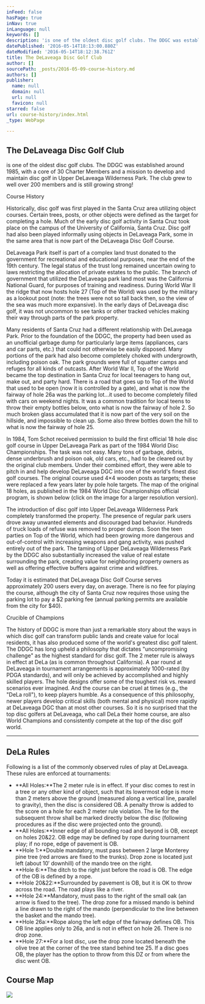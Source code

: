 ```yaml
---
inFeed: false
hasPage: true
inNav: true
inLanguage: null
keywords: []
description: 'is one of the oldest disc golf clubs. The DDGC was established around 1985, with a core of 30 Charter Members and a mission to develop and maintain disc golf in Upper DeLaveaga Wilderness Park. The club grew to well over 200 members and is still growing strong!'
datePublished: '2016-05-14T18:13:00.880Z'
dateModified: '2016-05-14T18:12:38.761Z'
title: The DeLaveaga Disc Golf Club
author: []
sourcePath: _posts/2016-05-09-course-history.md
authors: []
publisher:
  name: null
  domain: null
  url: null
  favicon: null
starred: false
url: course-history/index.html
_type: WebPage

---
```

## The DeLaveaga Disc Golf Club

is one of the oldest disc golf clubs. The DDGC was established around 1985, with a core of 30 Charter Members and a mission to develop and maintain disc golf in Upper DeLaveaga Wilderness Park. The club grew to well over 200 members and is still growing strong!

Course History

Historically, disc golf was first played in the Santa Cruz area utilizing object courses. Certain trees, posts, or other objects were defined as the target for completing a hole. Much of the early disc golf activity in Santa Cruz took place on the campus of the University of California, Santa Cruz. Disc golf had also been played informally using objects in DeLaveaga Park, some in the same area that is now part of the DeLaveaga Disc Golf Course.

DeLaveaga Park itself is part of a complex land trust donated to the government for recreational and educational purposes, near the end of the 19th century. The legal status of the trust long remained uncertain owing to laws restricting the allocation of private estates to the public. The branch of government that utilized the DeLaveaga park land most was the California National Guard, for purposes of training and readiness. During World War II the ridge that now hosts hole 27 (Top of the World) was used by the military as a lookout post (note: the trees were not so tall back then, so the view of the sea was much more expansive). In the early days of DeLaveaga disc golf, it was not uncommon to see tanks or other tracked vehicles making their way through parts of the park property.

Many residents of Santa Cruz had a different relationship with DeLaveaga Park. Prior to the foundation of the DDGC, the property had been used as an unofficial garbage dump for particularly large items (appliances, cars and car parts, etc.) that could not otherwise be easily disposed. Many portions of the park had also become completely choked with undergrowth, including poison oak. The park grounds were full of squatter camps and refuges for all kinds of outcasts. After World War II, Top of the World became the top destination in Santa Cruz for local teenagers to hang out, make out, and party hard. There is a road that goes up to Top of the World that used to be open (now it is controlled by a gate), and what is now the fairway of hole 26a was the parking lot...it used to become completely filled with cars on weekend nights. It was a common tradition for local teens to throw their empty bottles below, onto what is now the fairway of hole 2\. So much broken glass accumulated that it is now part of the very soil on the hillside, and impossible to clean up. Some also threw bottles down the hill to what is now the fairway of hole 25\.

In 1984, Tom Schot received permission to build the first official 18 hole disc golf course in Upper DeLaveaga Park as part of the 1984 World Disc Championships. The task was not easy. Many tons of garbage, debris, dense underbrush and poison oak, old cars, etc., had to be cleared out by the original club members. Under their combined effort, they were able to pitch in and help develop DeLaveaga DGC into one of the world's finest disc golf courses. The original course used 4×4 wooden posts as targets; these were replaced a few years later by pole hole targets. The map of the original 18 holes, as published in the 1984 World Disc Championships official program, is shown below (click on the image for a larger resolution version).

The introduction of disc golf into Upper DeLaveaga Wilderness Park completely transformed the property. The presence of regular park users drove away unwanted elements and discouraged bad behavior. Hundreds of truck loads of refuse was removed to proper dumps. Soon the teen parties on Top of the World, which had been growing more dangerous and out-of-control with increasing weapons and gang activity, was pushed entirely out of the park. The taming of Upper DeLaveaga Wilderness Park by the DDGC also substantially increased the value of real estate surrounding the park, creating value for neighboring property owners as well as offering effective buffers against crime and wildfires.

Today it is estimated that DeLaveaga Disc Golf Course serves approximately 200 users every day, on average. There is no fee for playing the course, although the city of Santa Cruz now requires those using the parking lot to pay a $2 parking fee (annual parking permits are available from the city for $40).

Crucible of Champions

The history of DDGC is more than just a remarkable story about the ways in which disc golf can transform public lands and create value for local residents, it has also produced some of the world's greatest disc golf talent. The DDGC has long upheld a philosophy that dictates "uncompromising challenge" as the highest standard for disc golf. The 2 meter rule is always in effect at DeLa (as is common throughout California). A par round at DeLaveaga in tournament arrangements is approximately 1000-rated (by PDGA standards), and will only be achieved by accomplished and highly skilled players. The hole designs offer some of the toughest risk vs. reward scenarios ever imagined. And the course can be cruel at times (e.g., the "DeLa roll"), to keep players humble. As a consequence of this philosophy, newer players develop critical skills (both mental and physical) more rapidly at DeLaveaga DGC than at most other courses. So it is no surprised that the top disc golfers at DeLaveaga, who call DeLa their home course, are also World Champions and consistently compete at the top of the disc golf world.

----------------------------------------------------------------------------

## DeLa Rules

Following is a list of the commonly observed rules of play at DeLaveaga. These rules are enforced at tournaments:

* **All Holes:**The 2 meter rule is in effect. If your disc comes to rest in a tree or any other kind of object, such that its lowermost edge is more than 2 meters above the ground (measured along a vertical line, parallel to gravity), then the disc is considered OB. A penalty throw is added to the score on a hole for each 2 meter rule violation. The lie for the subsequent throw shall be marked directly below the disc (following procedures as if the disc were projected onto the ground).
* **All Holes:**Inner edge of all bounding road and beyond is OB, except on holes 20&22\. OB edge may be defined by rope during tournament play; if no rope, edge of pavement is OB.
* **Hole 1:**Double mandatory, must pass between 2 large Monterey pine tree (red arrows are fixed to the trunks). Drop zone is located just left (about 10′ downhill) of the mando tree on the right.
* **Hole 6:**The ditch to the right just before the road is OB. The edge of the OB is defined by a rope.
* **Hole 20&22:**Surrounded by pavement is OB, but it is OK to throw across the road. The road plays like a river.
* **Hole 24:**Mandatory, must pass to the right of the small oak (an arrow is fixed to the tree). The drop zone for a missed mando is behind a line drawn to the right of the mando (perpendicular to the line between the basket and the mando tree).
* **Hole 26a:**Rope along the left edge of the fairway defines OB. This OB line applies only to 26a, and is not in effect on hole 26\. There is no drop zone.
* **Hole 27:**For a lost disc, use the drop zone located beneath the olive tree at the corner of the tree stand behind tee 25\. If a disc goes OB, the player has the option to throw from this DZ or from where the disc went OB.

## Course Map
![](https://the-grid-user-content.s3-us-west-2.amazonaws.com/64e42e8e-6ac5-48f6-99e4-358d45f27e48.gif)